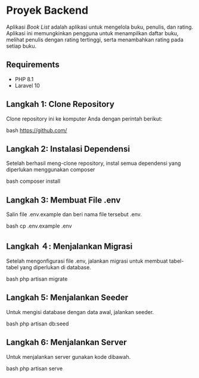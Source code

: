 # Proyek Backend

Aplikasi *Book List* adalah aplikasi untuk mengelola buku, penulis, dan rating. Aplikasi ini memungkinkan pengguna untuk menampilkan daftar buku, melihat penulis dengan rating tertinggi, serta menambahkan rating pada setiap buku.

## Requirements
- PHP 8.1
- Laravel 10

## Langkah 1: Clone Repository

Clone repository ini ke komputer Anda dengan perintah berikut:

bash
https://github.com/


## Langkah 2: Instalasi Dependensi

Setelah berhasil meng-clone repository, instal semua dependensi yang diperlukan menggunakan composer

bash
composer install


## Langkah 3: Membuat File .env

Salin file .env.example dan beri nama file tersebut .env. 

bash
cp .env.example .env


## Langkah ４: Menjalankan Migrasi

Setelah mengonfigurasi file .env, jalankan migrasi untuk membuat tabel-tabel yang diperlukan di database.

bash
php artisan migrate


## Langkah 5: Menjalankan Seeder

Untuk mengisi database dengan data awal, jalankan seeder.

bash
php artisan db:seed


## Langkah 6: Menjalankan Server

Untuk menjalankan server gunakan kode dibawah.

bash
php artisan serve
